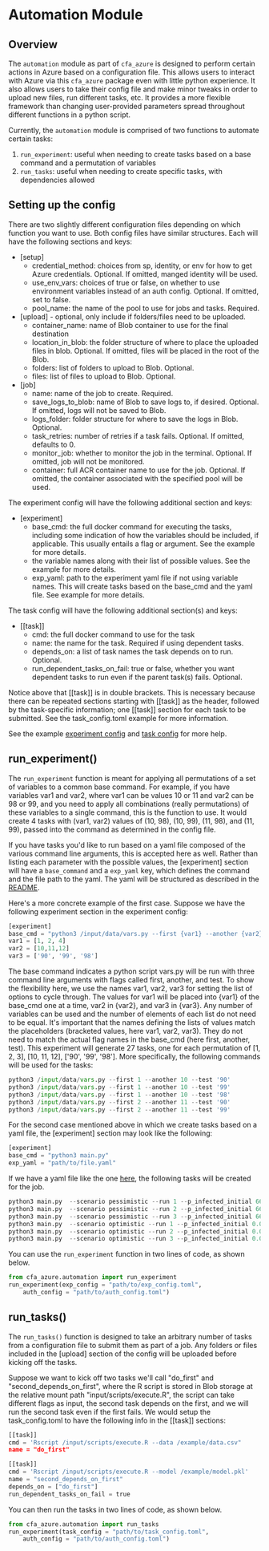 # Automation Module

## Overview
The `automation` module as part of `cfa_azure` is designed to perform certain actions in Azure based on a configuration file. This allows users to interact with Azure via this `cfa_azure` package even with little python experience. It also allows users to take their config file and make minor tweaks in order to upload new files, run different tasks, etc. It provides a more flexible framework than changing user-provided parameters spread throughout different functions in a python script.

Currently, the `automation` module is comprised of two functions to automate certain tasks:
1. `run_experiment`: useful when needing to create tasks based on a base command and a permutation of variables
2. `run_tasks`: useful when needing to create specific tasks, with dependencies allowed

## Setting up the config
There are two slightly different configuration files depending on which function you want to use. Both config files have similar structures. Each will have the following sections and keys:
- [setup]
    - credential_method: choices from sp, identity, or env for how to get Azure credentials. Optional. If omitted, manged identity will be used.
    - use_env_vars: choices of true or false, on whether to use environment variables instead of an auth config. Optional. If omitted, set to false.
    - pool_name: the name of the pool to use for jobs and tasks. Required.
- [upload] - optional, only include if folders/files need to be uploaded.
    - container_name: name of Blob container to use for the final destination
    - location_in_blob:  the folder structure of where to place the uploaded files in blob. Optional. If omitted, files will be placed in the root of the Blob.
    - folders: list of folders to upload to Blob. Optional.
    - files: list of files to upload to Blob. Optional.
- [job]
    - name: name of the job to create. Required.
    - save_logs_to_blob: name of Blob to save logs to, if desired. Optional. If omitted, logs will not be saved to Blob.
    - logs_folder: folder structure for where to save the logs in Blob. Optional.
    - task_retries: number of retries if a task fails. Optional. If omitted, defaults to 0.
    - monitor_job: whether to monitor the job in the terminal. Optional. If omitted, job will not be monitored.
    - container: full ACR container name to use for the job. Optional. If omitted, the container associated with the specified pool will be used.

The experiment config will have the following additional section and keys:
- [experiment]
    - base_cmd: the full docker command for executing the tasks, including some indication of how the variables should be included, if applicable. This usually entails a flag or argument. See the example for more details.
    - the variable names along with their list of possible values. See the example for more details.
    - exp_yaml: path to the experiment yaml file if not using variable names. This will create tasks based on the base_cmd and the yaml file. See example for more details.

The task config will have the following additional section(s) and keys:
- [[task]]
    - cmd: the full docker command to use for the task
    - name: the name for the task. Required if using dependent tasks.
    - depends_on: a list of task names the task depends on to run. Optional.
    - run_dependent_tasks_on_fail: true or false, whether you want dependent tasks to run even if the parent task(s) fails. Optional.

Notice above that [[task]] is in double brackets. This is necessary because there can be repeated sections starting with [[task]] as the header, followed by the task-specific information; one [[task]] section for each task to be submitted. See the task_config.toml example for more information.

See the example [experiment config](examples/automation/exp_config.toml) and [task config](examples/automation/task_config.toml) for more help.

## run_experiment()

The `run_experiment` function is meant for applying all permutations of a set of variables to a common base command. For example, if you have variables var1 and var2, where var1 can be values 10 or 11 and var2 can be 98 or 99, and you need to apply all combinations (really permutations) of these variables to a single command, this is the function to use. It would create 4 tasks with (var1, var2) values of (10, 98), (10, 99), (11, 98), and (11, 99), passed into the command as determined in the config file.

If you have tasks you'd like to run based on a yaml file composed of the various command line arguments, this is accepted here as well. Rather than listing each parameter with the possible values, the [experiment] section will have a `base_command` and a `exp_yaml` key, which defines the command and the file path to the yaml. The yaml will be structured as described in the [README](/README.md).

Here's a more concrete example of the first case. Suppose we have the following experiment section in the experiment config:
```python
[experiment]
base_cmd = "python3 /input/data/vars.py --first {var1} --another {var2} --test {var3}"
var1 = [1, 2, 4]
var2 = [10,11,12]
var3 = ['90', '99', '98']
```
The base command indicates a python script vars.py will be run with three command line arguments with flags called first, another, and test. To show the flexibility here, we use the names var1, var2, var3 for setting the list of options to cycle through. The values for var1 will be placed into {var1} of the base_cmd one at a time, var2 in {var2}, and var3 in {var3}. Any number of variables can be used and the number of elements of each list do not need to be equal. It's important that the names defining the lists of values match the placeholders (bracketed values, here var1, var2, var3). They do not need to match the actual flag names in the base_cmd (here first, another, test).
This experiment will generate 27 tasks, one for each permutation of [1, 2, 3], [10, 11, 12], ['90', '99', '98']. More specifically, the following commands will be used for the tasks:
```python
python3 /input/data/vars.py --first 1 --another 10 --test '90'
python3 /input/data/vars.py --first 1 --another 10 --test '99'
python3 /input/data/vars.py --first 1 --another 10 --test '98'
python3 /input/data/vars.py --first 2 --another 11 --test '90'
python3 /input/data/vars.py --first 2 --another 11 --test '99'
```

For the second case mentioned above in which we create tasks based on a yaml file, the [experiment] section may look like the following:
```python
[experiment]
base_cmd = "python3 main.py"
exp_yaml = "path/to/file.yaml"
```

If we have a yaml file like the one [here](/examples/automation/params.yaml), the following tasks will be created for the job.
```python
python3 main.py  --scenario pessimistic --run 1 --p_infected_initial 66 --R0 4.0 --infectious_period 2.0 --infer --run_checks
python3 main.py  --scenario pessimistic --run 2 --p_infected_initial 66 --R0 4.0 --infectious_period 2.0 --infer --run_checks
python3 main.py  --scenario pessimistic --run 3 --p_infected_initial 66 --R0 4.0 --infectious_period 2.0 --infer --run_checks
python3 main.py  --scenario optimistic --run 1 --p_infected_initial 0.001 --R0 2.0 --infectious_period 0.5
python3 main.py  --scenario optimistic --run 2 --p_infected_initial 0.001 --R0 2.0 --infectious_period 0.5
python3 main.py  --scenario optimistic --run 3 --p_infected_initial 0.001 --R0 2.0 --infectious_period 0.5
```


You can use the `run_experiment` function in two lines of code, as shown below.
```python
from cfa_azure.automation import run_experiment
run_experiment(exp_config = "path/to/exp_config.toml",
    auth_config = "path/to/auth_config.toml")
```



## run_tasks()
The `run_tasks()` function is designed to take an arbitrary number of tasks from a configuration file to submit them as part of a job. Any folders or files included in the [upload] section of the config will be uploaded before kicking off the tasks.

Suppose we want to kick off two tasks we'll call "do_first" and "second_depends_on_first", where the R script is stored in Blob storage at the relative mount path "input/scripts/execute.R", the script can take different flags as input,  the second task depends on the first, and we will run the second task even if the first fails. We would setup the task_config.toml to have the following info in the [[task]] sections:
```python
[[task]]
cmd = 'Rscript /input/scripts/execute.R --data /example/data.csv"
name = "do_first"

[[task]]
cmd = 'Rscript /input/scripts/execute.R --model /example/model.pkl'
name = "second_depends_on_first"
depends_on = ["do_first"]
run_dependent_tasks_on_fail = true
```

You can then run the tasks in two lines of code, as shown below.
```python
from cfa_azure.automation import run_tasks
run_experiment(task_config = "path/to/task_config.toml",
    auth_config = "path/to/auth_config.toml")
```
